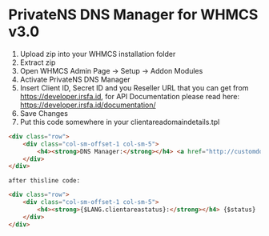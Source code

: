 # PrivateNS DNS Manager for WHMCS v3.0

1. Upload zip into your WHMCS installation folder
2. Extract zip
3. Open WHMCS Admin Page -> Setup -> Addon Modules
4. Activate PrivateNS DNS Manager
5. Insert Client ID, Secret ID and you Reseller URL that you can get from https://developer.irsfa.id, for API Documentation please read here: https://developer.irsfa.id/documentation/ 
6. Save Changes
7. Put this code somewhere in your clientareadomaindetails.tpl
```html
<div class="row">
    <div class="col-sm-offset-1 col-sm-5">
        <h4><strong>DNS Manager:</strong></h4> <a href="http://customdomainanda.com/index.php?m=privatensdns&domainname={$domain}" class="btn btn-info" role="button">DNS Manager</a>
    </div>
</div>
```
    after thisline code:
```html
<div class="row">
    <div class="col-sm-offset-1 col-sm-5">
        <h4><strong>{$LANG.clientareastatus}:</strong></h4> {$status}
    </div>
</div>
```


